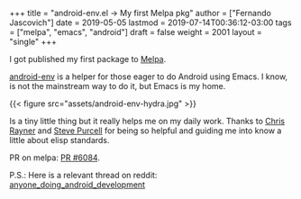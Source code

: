 +++
title = "android-env.el -> My first Melpa pkg"
author = ["Fernando Jascovich"]
date = 2019-05-05
lastmod = 2019-07-14T00:36:12-03:00
tags = ["melpa", "emacs", "android"]
draft = false
weight = 2001
layout = "single"
+++

I got published my first package to [Melpa](<https://melpa.org/#/android-env>).

[android-env](<https://github.com/fernando-jascovich/android-env.el>) is a helper for those eager to do Android using Emacs. I know, is not the mainstream way to do it, but Emacs is my home.

{{< figure src="assets/android-env-hydra.jpg" >}}

Is a tiny little thing but it really helps me on my daily work. Thanks to [Chris Rayner](<https://github.com/riscy>) and [Steve Purcell](<https://github.com/purcell>) for being so helpful and guiding me into know a little about elisp standards.

PR on melpa: [PR #6084](<https://github.com/melpa/melpa/pull/6084>).

P.S.: Here is a relevant thread on reddit: [anyone\_doing\_android\_development](<https://www.reddit.com/r/emacs/comments/bgnj35/anyone%5Fdoing%5Fandroid%5Fdevelopment/>)
